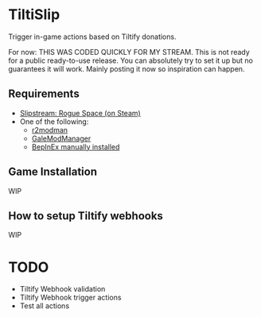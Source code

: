 # TiltiSlip

Trigger in-game actions based on Tiltify donations.

For now: THIS WAS CODED QUICKLY FOR MY STREAM. This is not ready for a public ready-to-use release. You can absolutely try to set it up but no guarantees it will work. Mainly posting it now so inspiration can happen.

## Requirements

- [Slipstream: Rogue Space (on Steam)](https://playslipstream.com)
- One of the following:
    - [r2modman](https://thunderstore.io/c/slipstream-rogue-space/p/ebkr/r2modman/)
    - [GaleModManager](https://thunderstore.io/c/slipstream-rogue-space/p/Kesomannen/GaleModManager/)
    - [BepInEx manually installed](https://docs.bepinex.dev/articles/user_guide/installation/index.html#where-to-download-bepinex)

## Game Installation

WIP

## How to setup Tiltify webhooks

WIP



# TODO

- Tiltify Webhook validation
- Tiltify Webhook trigger actions
- Test all actions